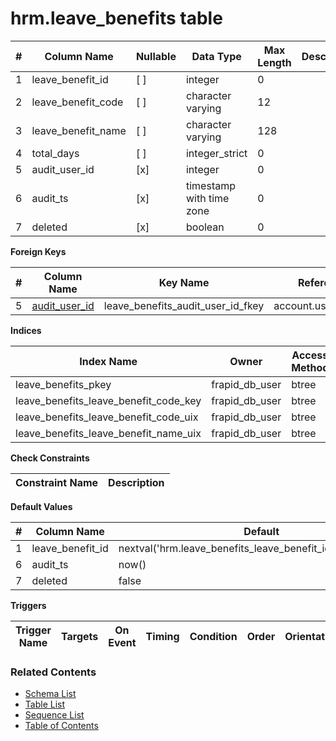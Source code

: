 # hrm.leave_benefits table



| # | Column Name | Nullable | Data Type | Max Length | Description |
| --- | --- | --- | --- | --- | --- |
| 1 | leave_benefit_id | [ ] | integer | 0 |  |
| 2 | leave_benefit_code | [ ] | character varying | 12 |  |
| 3 | leave_benefit_name | [ ] | character varying | 128 |  |
| 4 | total_days | [ ] | integer_strict | 0 |  |
| 5 | audit_user_id | [x] | integer | 0 |  |
| 6 | audit_ts | [x] | timestamp with time zone | 0 |  |
| 7 | deleted | [x] | boolean | 0 |  |



**Foreign Keys**

| # | Column Name | Key Name | References |
| --- | --- | --- | --- |
| 5 | [audit_user_id](../account/users.md) | leave_benefits_audit_user_id_fkey | account.users.user_id |



**Indices**

| Index Name | Owner | Access Method | Definition | Description |
| --- | --- | --- | --- | --- |
| leave_benefits_pkey | frapid_db_user | btree | leave_benefit_id |  |
| leave_benefits_leave_benefit_code_key | frapid_db_user | btree | leave_benefit_code |  |
| leave_benefits_leave_benefit_code_uix | frapid_db_user | btree | upper(leave_benefit_code::text) |  |
| leave_benefits_leave_benefit_name_uix | frapid_db_user | btree | upper(leave_benefit_name::text) |  |



**Check Constraints**

| Constraint Name | Description |
| --- | --- |



**Default Values**

| # | Column Name | Default |
| --- | --- | --- |
| 1 | leave_benefit_id | nextval('hrm.leave_benefits_leave_benefit_id_seq'::regclass) |
| 6 | audit_ts | now() |
| 7 | deleted | false |


**Triggers**

| Trigger Name | Targets | On Event | Timing | Condition | Order | Orientation | Description |
| --- | --- | --- | --- | --- | --- | --- | --- |


### Related Contents
* [Schema List](../../schemas.md)
* [Table List](../../tables.md)
* [Sequence List](../../sequences.md)
* [Table of Contents](../../README.md)
